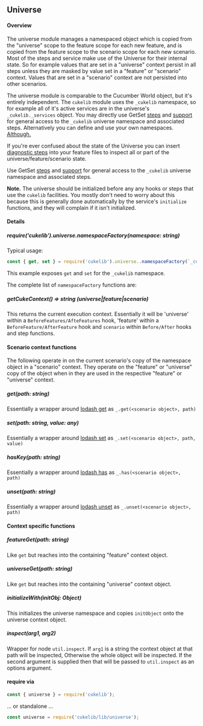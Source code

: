 ## Universe

#### Overview

The universe module manages a namespaced object which is copied from the "universe" scope to the feature scope for each new feature, and is copied from the feature scope to the scenario scope for each new scenario. Most of the steps and service make use of the Universe for their internal state. So for example values that are set in a "universe" context persist in all steps unless they are masked by value set in a "feature" or "scenario" context. Values that are set in a "scenario" context are not persisted into other scenarios.

The universe module is comparable to the Cucumber World object, but it's entirely independent. The `cukelib` module uses the `_cukelib` namespace, so for example all of it's active services are in the universe's `_cukelib._services` object. You may directly use GetSet [steps](../getset_steps.js) and [support](../getset_support.js) for general access to the `_cukelib` universe namespace and associated steps. Alternatively you can define and use your own namespaces. [Although.](https://notalwaysright.com/wp-content/uploads/2014/01/Common-Sense-just-because-you-can-doesnt-mean-you-should.jpg)

If you're ever confused about the state of the Universe you can insert [diagnostic steps](../diagnostic_steps.js) into your feature files to inspect all or part of the universe/feature/scenario state.

Use GetSet [steps](../getset_steps.js) and [support](src/getset_support.js) for general access to the `_cukelib` universe namespace and associated steps.

**Note.** The universe should be initialized before any any hooks or steps that use the `cukelib` facilities.
You mostly don't need to worry about this because this is generally done automatically by the service's `initialize` functions, and they will complain if it isn't initialized.

#### Details

##### require('cukelib').universe.namespaceFactory(namespace: string)

Typical usage:
```javascript
const { get, set } = require('cukelib').universe..namespaceFactory(`_cukelib`);
```
This example exposes `get` and `set` for the `_cukelib` namespace.

The complete list of `namespaceFactory` functions are:

##### getCukeContext() => string (universe|feature|scenario)

This returns the current execution context. Essentially it will be 'universe' within a `BeforeFeatures/AfteFeatures` hook, 'feature' within a `BeforeFeature/AfterFeature` hook and `scenario` within `Before/After` hooks and step functions.


#### Scenario context functions

The following operate in on the current scenario's copy of the namespace object in a "scenario" context. They operate on the "feature" or "universe" copy of the object when in they are used in the respective "feature" or "universe" context.

##### get(path: string)

Essentially a wrapper around [lodash get](https://lodash.com/docs/4.17.4#get) as `_.get(<scenario object>, path)`

##### set(path: string, value: any)

Essentially a wrapper around [lodash set](https://lodash.com/docs/4.17.4#set) as `_.set(<scenario object>, path, value)`

##### hasKey(path: string)

Essentially a wrapper around [lodash has](https://lodash.com/docs/4.17.4#has) as `_.has(<scenario object>, path)`

##### unset(path: string)

Essentially a wrapper around [lodash unset](https://lodash.com/docs/4.17.4#unset) as `_.unset(<scenario object>, path)`

#### Context specific functions

##### featureGet(path: string)

Like `get` but reaches into the containing "feature" context object.

##### universeGet(path: string)

Like `get` but reaches into the containing "universe" context object.

##### initializeWith(initObj: Object)

This initializes the universe namespace and copies `initObject` onto the universe context object.

##### inspect(arg1, arg2)

Wrapper for node `util.inspect`.  If `arg1` is a string the context object at that path will be inspected, Otherwise the whole object will be inspected. If the second argument is supplied then that will be passed to `util.inspect` as an options argument.


#### require via

```javascript
const { universe } = require('cukelib');
```
... or standalone ...

```javascript
const universe = require('cukelib/lib/universe');
```
